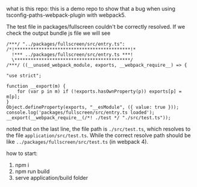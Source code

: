 what is this repo:
this is a demo repo to show that a bug when using tsconfig-paths-webpack-plugin with webpack5.

The test file in packages/fullscreen couldn't be correctly resolved. If we check the output bundle js file we will see
```
/***/ "../packages/fullscreen/src/entry.ts":
/*!*******************************************!*
  !*** ../packages/fullscreen/src/entry.ts ***!
  \*******************************************/
/***/ ((__unused_webpack_module, exports, __webpack_require__) => {

"use strict";

function __export(m) {
    for (var p in m) if (!exports.hasOwnProperty(p)) exports[p] = m[p];
}
Object.defineProperty(exports, "__esModule", ({ value: true }));
console.log('packages/fullscreen/src/entry.ts loaded');
__export(__webpack_require__(/*! ./test */ "./src/test.ts"));

```

noted that on the last line, the file path is `./src/test.ts`, which resolves to the file `application/src/test.ts`. While the correct resolve path should be like `../packages/fullscreen/src/test.ts` (in webpack 4).



how to start:
1. npm i
2. npm run build
3. serve application/build folder
